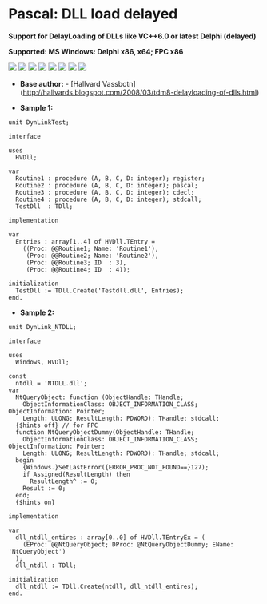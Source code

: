 # Pascal: DLL load delayed
**Support for DelayLoading of DLLs like VC++6.0 or latest Delphi (delayed)**

**Supported: MS Windows: Delphi x86, x64; FPC x86**

![](https://tokei.rs/b1/github/pult/dll_load_delay?category=code)
![](https://tokei.rs/b1/github/pult/dll_load_delay?category=files)
![](https://img.shields.io/github/stars/pult/dll_load_delay.svg)
![](https://img.shields.io/github/forks/pult/dll_load_delay.svg)
![](https://img.shields.io/github/issues/pult/dll_load_delay.svg)
![](https://img.shields.io/github/issues-pr/pult/dll_load_delay.svg)
![](https://img.shields.io/github/last-commit/pult/dll_load_delay.svg)
![](https://img.shields.io/github/languages/top/pult/dll_load_delay.svg)


- **Base author:**
      - [Hallvard Vassbotn] (http://hallvards.blogspot.com/2008/03/tdm8-delayloading-of-dlls.html)
 
- **Sample 1:**
```delphi
unit DynLinkTest;

interface

uses
  HVDll;

var
  Routine1 : procedure (A, B, C, D: integer); register;
  Routine2 : procedure (A, B, C, D: integer); pascal;
  Routine3 : procedure (A, B, C, D: integer); cdecl;
  Routine4 : procedure (A, B, C, D: integer); stdcall;
  TestDll  : TDll;

implementation

var
  Entries : array[1..4] of HVDll.TEntry =
    ((Proc: @@Routine1; Name: 'Routine1'),
     (Proc: @@Routine2; Name: 'Routine2'),
     (Proc: @@Routine3; ID  : 3),
     (Proc: @@Routine4; ID  : 4));

initialization
  TestDll := TDll.Create('Testdll.dll', Entries);
end.
```

- **Sample 2:**
```delphi
unit DynLink_NTDLL;

interface

uses
  Windows, HVDll;

const
  ntdll = 'NTDLL.dll';
var
  NtQueryObject: function (ObjectHandle: THandle;
    ObjectInformationClass: OBJECT_INFORMATION_CLASS; ObjectInformation: Pointer;
    Length: ULONG; ResultLength: PDWORD): THandle; stdcall;
  {$hints off} // for FPC
  function NtQueryObjectDummy(ObjectHandle: THandle;
    ObjectInformationClass: OBJECT_INFORMATION_CLASS; ObjectInformation: Pointer;
    Length: ULONG; ResultLength: PDWORD): THandle; stdcall;
  begin
    {Windows.}SetLastError({ERROR_PROC_NOT_FOUND==}127);
    if Assigned(ResultLength) then
      ResultLength^ := 0;
    Result := 0;
  end;
  {$hints on}

implementation

var
  dll_ntdll_entires : array[0..0] of HVDll.TEntryEx = (
    (EProc: @@NtQueryObject; DProc: @NtQueryObjectDummy; EName: 'NtQueryObject')
  );
  dll_ntdll : TDll;

initialization
  dll_ntdll := TDll.Create(ntdll, dll_ntdll_entires);
end.
```
